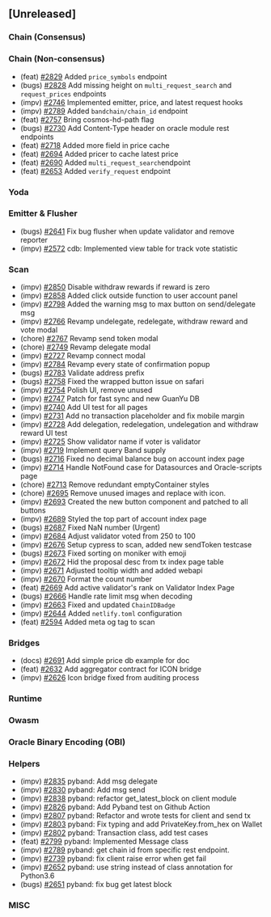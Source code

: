 <!--
(feat): New feature
(impv): Improvement / Enhancement
(docs): Documentation
(bugs): Bug fixes
(chore): Chore/cleanup work
-->

## [Unreleased]

### Chain (Consensus)

### Chain (Non-consensus)

- (feat) [\#2829](https://github.com/bandprotocol/bandchain/pull/2829) Added `price_symbols` endpoint
- (bugs) [\#2828](https://github.com/bandprotocol/bandchain/pull/2828) Add missing height on `multi_request_search` and `request_prices` endpoints
- (impv) [\#2746](https://github.com/bandprotocol/bandchain/pull/2746) Implemented emitter, price, and latest request hooks
- (impv) [\#2789](https://github.com/bandprotocol/bandchain/pull/2789) Added `bandchain/chain_id` endpoint
- (feat) [\#2757](https://github.com/bandprotocol/bandchain/pull/2757) Bring cosmos-hd-path flag
- (bugs) [\#2730](https://github.com/bandprotocol/bandchain/pull/2730) Add Content-Type header on oracle module rest endpoints
- (feat) [\#2718](https://github.com/bandprotocol/bandchain/pull/2718) Added more field in price cache
- (feat) [\#2694](https://github.com/bandprotocol/bandchain/pull/2694) Added pricer to cache latest price
- (feat) [\#2690](https://github.com/bandprotocol/bandchain/pull/2690) Added `multi_request_search`endpoint
- (feat) [\#2653](https://github.com/bandprotocol/bandchain/pull/2653) Added `verify_request` endpoint

### Yoda

### Emitter & Flusher

- (bugs) [\#2641](https://github.com/bandprotocol/bandchain/pull/2641) Fix bug flusher when update validator and remove reporter
- (impv) [\#2572](https://github.com/bandprotocol/bandchain/pull/2572) cdb: Implemented view table for track vote statistic

### Scan

- (impv) [\#2850](https://github.com/bandprotocol/bandchain/pull/2850) Disable withdraw rewards if reward is zero
- (impv) [\#2858](https://github.com/bandprotocol/bandchain/pull/2858) Added click outside function to user account panel
- (impv) [\#2798](https://github.com/bandprotocol/bandchain/pull/2798) Added the warning msg to max button on send/delegate msg
- (impv) [\#2766](https://github.com/bandprotocol/bandchain/pull/2766) Revamp undelegate, redelegate, withdraw reward and vote modal
- (chore) [\#2767](https://github.com/bandprotocol/bandchain/pull/2767) Revamp send token modal
- (chore) [\#2749](https://github.com/bandprotocol/bandchain/pull/2749) Revamp delegate modal
- (impv) [\#2727](https://github.com/bandprotocol/bandchain/pull/2727) Revamp connect modal
- (impv) [\#2784](https://github.com/bandprotocol/bandchain/pull/2784) Revamp every state of confirmation popup
- (bugs) [\#2783](https://github.com/bandprotocol/bandchain/pull/2783) Validate address prefix
- (bugs) [\#2758](https://github.com/bandprotocol/bandchain/pull/2758) Fixed the wrapped button issue on safari
- (impv) [\#2754](https://github.com/bandprotocol/bandchain/pull/2754) Polish UI, remove unused
- (impv) [\#2747](https://github.com/bandprotocol/bandchain/pull/2747) Patch for fast sync and new GuanYu DB
- (impv) [\#2740](https://github.com/bandprotocol/bandchain/pull/2740) Add UI test for all pages
- (impv) [\#2731](https://github.com/bandprotocol/bandchain/pull/2731) Add no transaction placeholder and fix mobile margin
- (impv) [\#2728](https://github.com/bandprotocol/bandchain/pull/2728) Add delegation, redelegation, undelegation and withdraw reward UI test
- (impv) [\#2725](https://github.com/bandprotocol/bandchain/pull/2725) Show validator name if voter is validator
- (impv) [\#2719](https://github.com/bandprotocol/bandchain/pull/2719) Implement query Band supply
- (bugs) [\#2716](https://github.com/bandprotocol/bandchain/pull/2716) Fixed no decimal balance bug on account index
  page
- (impv) [\#2714](https://github.com/bandprotocol/bandchain/pull/2714) Handle NotFound case for Datasources and Oracle-scripts page
- (chore) [\#2713](https://github.com/bandprotocol/bandchain/pull/2713) Remove redundant emptyContainer styles
- (chore) [\#2695](https://github.com/bandprotocol/bandchain/pull/2695) Remove unused images and replace with icon.
- (impv) [\#2693](https://github.com/bandprotocol/bandchain/pull/2693) Created the new button component and patched to all buttons
- (impv) [\#2689](https://github.com/bandprotocol/bandchain/pull/2689) Styled the top part of account index page
- (bugs) [\#2687](https://github.com/bandprotocol/bandchain/pull/2687) Fixed NaN number (Urgent)
- (impv) [\#2684](https://github.com/bandprotocol/bandchain/pull/2684) Adjust validator voted from 250 to 100
- (impv) [\#2676](https://github.com/bandprotocol/bandchain/pull/2676) Setup cypress to scan, added new sendToken testcase
- (bugs) [\#2673](https://github.com/bandprotocol/bandchain/pull/2673) Fixed sorting on moniker with emoji
- (impv) [\#2672](https://github.com/bandprotocol/bandchain/pull/2672) Hid the proposal desc from tx index page table
- (impv) [\#2671](https://github.com/bandprotocol/bandchain/pull/2671) Adjusted tooltip width and added webapi
- (impv) [\#2670](https://github.com/bandprotocol/bandchain/pull/2670) Format the count number
- (feat) [\#2669](https://github.com/bandprotocol/bandchain/pull/2669) Add active validator's rank on Validator Index Page
- (bugs) [\#2666](https://github.com/bandprotocol/bandchain/pull/2666) Handle rate limit msg when decoding
- (impv) [\#2663](https://github.com/bandprotocol/bandchain/pull/2663) Fixed and updated `ChainIDBadge`
- (impv) [\#2644](https://github.com/bandprotocol/bandchain/pull/2644) Added `netlify.toml` configuration
- (feat) [\#2594](https://github.com/bandprotocol/bandchain/pull/2594) Added meta og tag to scan

### Bridges

- (docs) [\#2691](https://github.com/bandprotocol/bandchain/pull/2691) Add simple price db example for doc
- (feat) [\#2632](https://github.com/bandprotocol/bandchain/pull/2632) Add aggregator contract for ICON bridge
- (impv) [\#2626](https://github.com/bandprotocol/bandchain/pull/2626) Icon bridge fixed from auditing process

### Runtime

### Owasm

### Oracle Binary Encoding (OBI)

### Helpers

- (impv) [\#2835](https://github.com/bandprotocol/bandchain/pull/2835) pyband: Add msg delegate
- (impv) [\#2830](https://github.com/bandprotocol/bandchain/pull/2830) pyband: Add msg send
- (impv) [\#2838](https://github.com/bandprotocol/bandchain/pull/2838) pyband: refactor get_latest_block on client module
- (impv) [\#2826](https://github.com/bandprotocol/bandchain/pull/2826) pyband: Add Pyband test on Github Action
- (impv) [\#2807](https://github.com/bandprotocol/bandchain/pull/2807) pyband: Refactor and wrote tests for client and send tx
- (impv) [\#2803](https://github.com/bandprotocol/bandchain/pull/2803) pyband: Fix typing and add PrivateKey.from_hex on Wallet
- (impv) [\#2802](https://github.com/bandprotocol/bandchain/pull/2802) pyband: Transaction class, add test cases
- (feat) [\#2799](https://github.com/bandprotocol/bandchain/pull/2799) pyband: Implemented Message class
- (impv) [\#2789](https://github.com/bandprotocol/bandchain/pull/2789) pyband: get chain id from specific rest endpoint.
- (impv) [\#2739](https://github.com/bandprotocol/bandchain/pull/2739) pyband: fix client raise error when get fail
- (impv) [\#2652](https://github.com/bandprotocol/bandchain/pull/2652) pyband: use string instead of class annotation for Python3.6
- (bugs) [\#2651](https://github.com/bandprotocol/bandchain/pull/2651) pyband: fix bug get latest block

### MISC
